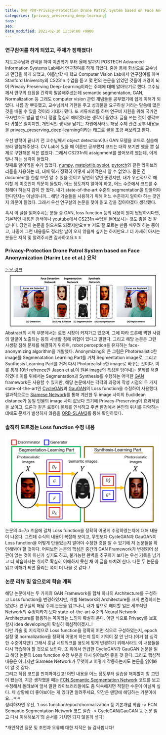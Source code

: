 ```yaml
---
title: 논문 리뷰-Privacy-Protection Drone Patrol System based on Face Anonymization +앞으로의 학습 계획
categories: [privacy_preserving_deep-learning]
tags:
seo:
date_modified: 2021-02-10 11:59:00 +0900
---
```


### 연구참여를 하게 되었고, 주제가 정해졌다!
지도교수님과 컨택을 하여 이번학기 부터 올해 말까지 POSTECH Advanced Information Systems Lab에서 연구참여를 하게 되었다. 줌을 통해 화상으로 교수님과 면담을 하게 되었고, 여름방학 때 학교 Computer Vision Lab에서 연구참여를 하며 Stanford University의 CS231n 수업을 듣고 몇 편의 논문을 읽었던 것들이 배경이 되어 Privacy Preserving Deep-Learning이라는 주제에 대해 알아보기로 했다. 교수님께서 연구의 요점을 간략히 말씀해주셨는데 semantic segmentation, GAN, Normalization 등 그래도 computer vision 관련 개념들을 공부했기에 쉽게 이해가 되었다. 나름 참 뿌듯했고, 교수님께서 기한을 주고 성과물을 요구하실 거라는 말씀에 많은 것을 배울 수 있을 것이라 기대가 됐다. 또 서류처리를 하며 연구비 지원을 위해 국가연구자번호도 발급 받으니 정말 열심히 해야겠다는 생각이 들었다. 글을 쓰는 것이 생각보다 귀찮은 일이지만, 개인적인 생각을 남기는 차원에서라도 해당 주제 관련 공부 내용들을 privacy_preserving_deep-learning이라는 태그로 글을 조금 써보려고 한다.  
  
우선 방학이 끝나기 전 교수님께서 object detection이나 GAN 모델을 코드로 실습해보라 말씀해주셨다. CV Lab에 있을 때 이론만 공부했지 코드는 대략 보기만 했을 뿐 실제로 구현해본 적은 없었다. 그래서 CS231n의 assignment를 풀어보려 했는데, 이게 맞나 하는 생각이 들었다.  
첫째로 알아먹을 수가 없었다. [numpy](https://numpy.org/doc/stable/user/whatisnumpy.html), [matplotlib.pyplot](https://matplotlib.org/3.1.1/api/_as_gen/matplotlib.pyplot.html), [pytorch](https://pytorch.org/docs/stable/index.html)와 같은 라이브러리들을 사용하는 데, 대체 뭐가 정확히 어떻게 되어먹은지 알 수 없었다. 물론 긴 document를 한참 보면 알 수 있을 것이고 당연히 알면 좋겠지만, 내가 우선적으로 해야할 게 이것인지 의문이 들었다. 어느 정도까지 알아야 하고, 어느 수준에서 코드를 수정해야 하는지 감이 안 왔다. 내가 state-of-the-art 수준의 segmentation을 만들어야 한다던지는 아닐테니까... 해당 기술들을 사용하기 위해 어느 수준까지 알아야 하는 것인지 의문이 들었다. 그래서 우선 연구실의 논문을 찾아 읽고 감을 잡아야겠다 생각했다.  
  
혹시 이 글을 읽어주시는 분들 중 GAN, loss function 등의 내용이 뭔지 답답하시다면, 기본적인 내용은 검색이나 youtube에서 CS231n 수업을 들어보시는 것도 좋을 것 같습니다. 당연히 논문을 읽으셔도 되겠지만요ㅎㅎ 저도 잘 모르는 만큼 배우려 하는 중이고, 나중에 그런 내용들도 정리할 날이 오지 않을까 싶기는 하지만요..! 더 자세히 아시는 분들은 지적 및 알려주시면 감사하고요ㅎㅎ  
  
### Privacy-Protection Drone Patrol System based on Face Anonymization (Harim Lee et al.) 요약
[논문 링크](https://arxiv.org/abs/2005.14390)  
![Fig 2.](/assets/img/post/2021-2-10/Fig2.png)  
Abstract의 시작 부분에서는 로봇 시장이 커져가고 있으며, 그에 따라 드론에 찍힌 사람의 얼굴이 노출되는 등의 사생활 침해 위협이 있다고 말한다. 그리고 해당 논문은 그런 사생활 침해 문제를 해결하기 위하여, robot perception을 유지하는 face-anonymizing algorithm을 개발했다. Anonymizing의 큰 그림은 Photorealistic한 image를 Segmenatation Learning Part를 거쳐 Segmentation image로, 그리고 Synthesis Learning Part를 거쳐 다시 Photorealistic한 image로 바꾸는 것이다. 이를 통해 10번 refrence인 Jason et al.이 원본 image의 특성을 담아내는 문제를 해결하였다! 이를 위해서는 Segmentation과 Synthesis를 수행하는 어떠한 [GAN](https://arxiv.org/abs/1406.2661) framework든 사용할 수 있지만, 해당 논문에서는 각각의 과정에 작성 시점의 두 가지 state-of-the-art인 [CycleGAN](https://arxiv.org/abs/1703.10593)과 [GauGAN](https://arxiv.org/abs/1903.07291)의 Loss function을 수정하여 사용했다.  
결과적으로는 [Siamese Network](https://www.cs.cmu.edu/~rsalakhu/papers/oneshot1.pdf)를 통해 계산한 두 image 사이의 Euclidean distance가 동일 인물의 image 사이 값보다 크기에 Privacy-Preserving이 효과적임을 보이고, 드론과 같은 로봇이 물체를 인식하고 주변 환경에서 본인의 위치를 파악하는 데에도 문제가 발생하지 않음을 [ORB-SLAM2](https://arxiv.org/abs/1610.06475)를 통해 확인하였다.
  
### 솔직히 모르겠는 Loss function 수정 내용
![Fig 3.](/assets/img/post/2021-2-10/Fig3.png)  
논문의 4~7p 즈음에 걸쳐 Loss function을 정확히 어떻게 수정하였는지에 대해 내용이 나온다. 그런데 수식의 내용이 복잡해 보이고, 무엇보다 CycleGAN과 GauGAN이 Loss function을 어떻게 만들었는지 알아야 수정한 것을 알 수 있기에 저 논문들을 확인해봐야 할 것이다. 어찌보면 논문의 핵심은 중간의 GAN Framework가 변경되어 상관이 없는 것이 아닌가 싶기도 하고, 불가능한 완벽을 추구하기 보다는 우선 기록을 남기고 더 학습하자는 취지로 확실히 이해하지 못한 채 이 글을 마치려 한다. 다른 두 논문을 읽고 이해가 되면 올리는 쪽이 더 나을 것 같다..!  
  
### 논문 리뷰 및 앞으로의 학습 계획
해당 논문에서는 두 가지의 GAN Framework를 합쳐 하나의 Architecture를 구성하고 Loss function을 변경하였지만, 개별 Network의 Architecture를 크게 변경하지는 않았다. 연구실의 해당 주제 논문을 읽고나니, 내가 앞으로 해야할 일은 세부적인 Network의 수정이라기 보다 state-of-the-art 수준의 Neural Network Architecture를 활용하는 쪽이라는 느낌이 확실히 온다. 어떤 식으로 Privacy를 보호할지 idea developing이 확실히 핵심적이겠지..!  
다만 기술 및 지식적으로 Loss function을 정확히 어떤 식으로 구성하였는지, epoch 설정 및 normalization을 정확히 어떻게 하는지 등이 기억이 잘 안 난다.(이거 참 심각한 수준이지만!) 그래서 훗날 네트워크를 용도에 맞게 변경하기 위해서라도 이 내용들을 다시 학습해야 할 것으로 보인다. 또 위에서 언급한 CycleGAN과 GauGAN 논문을 읽고 해당 논문의 Loss function 수정 부분을 다시 읽어보면 좋을 것 같다. 그리고 핵심적 내용은 아니지만 Siamese Network가 무엇이고 어떻게 작동하는지도 논문을 읽어봐야 알 것 같다.  
그리고 직접 코드를 만져봐야겠고! 어떤 내용을 어느 정도부터 실습을 해야할지 참 고민이 됐는데, 지금 생각했을 때는 [FCN Semantic Segmentation Network](https://arxiv.org/abs/1411.4038) 코드를 보고 수정해서 돌려보며 앞서 말한 라이브러리들에도 좀 익숙해지면 적절한 수준이 아닐까 싶다. 제 상황에 더 좋아보이는 게 있다면 알려주세요, 약간은 맨땅에 헤딩하는 기분이에요...ㅋㅋ  
정리하자면 우선, 'Loss function/epoch/normalization 등 기본개념 학습 -> FCN Semantic Segmentation Network 코드 실습 -> CycleGAN/GauGAN 등 논문 읽고 다시 이해해보기'의 순서를 거치면 되지 않을까 싶다!  
  
  
*개인적인 질문 및 조언과 오류에 대한 지적은 늘 감사합니다!